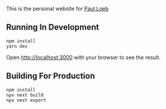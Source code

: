 This is the personal website for [Paul Loeb](http://paulloeb.net)

## Running In Development

```
npm install
yarn dev
```

Open [http://localhost:3000](http://localhost:3000) with your browser to see the result.

## Building For Production

```
npm install
npx next build
npx next export
```
